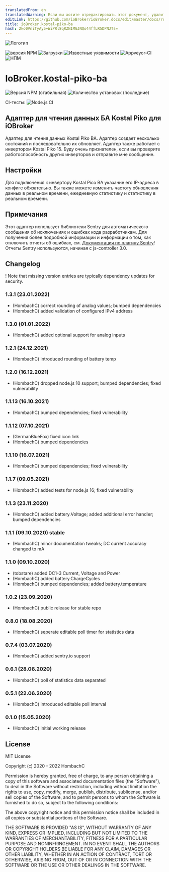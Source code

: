 ```yaml
---
translatedFrom: en
translatedWarning: Если вы хотите отредактировать этот документ, удалите поле «translationFrom», в противном случае этот документ будет снова автоматически переведен
editLink: https://github.com/ioBroker/ioBroker.docs/edit/master/docs/ru/adapterref/iobroker.kostal-piko-ba/README.md
title: ioBroker.kostal-piko-ba
hash: 2ko0VniTyAy5+WiPRl8qRZNIMGJNQo44ffLR5DPNJTs=
---
```

![Логотип](../../../en/adapterref/iobroker.kostal-piko-ba/admin/picoba.png)

![версия NPM](http://img.shields.io/npm/v/iobroker.kostal-piko-ba.svg)
![Загрузки](https://img.shields.io/npm/dm/iobroker.kostal-piko-ba.svg)
![Известные уязвимости](https://snyk.io/test/github/hombach/ioBroker.kostal-piko-ba/badge.svg)
![Appveyor-CI](https://ci.appveyor.com/api/projects/status/github/hombach/ioBroker.kostal-piko-ba?branch=master&svg=true)
![НПМ](https://nodei.co/npm/iobroker.kostal-piko-ba.png?downloads=true)

# IoBroker.kostal-piko-ba
![Версия NPM (стабильная)](http://ioBroker.live/badges/kostal-piko-ba-stable.svg) ![Количество установок (последние)](http://ioBroker.live/badges/kostal-piko-ba-installed.svg)

CI-тесты: ![Node.js CI](https://github.com/hombach/ioBroker.kostal-piko-ba/workflows/Node.js%20CI/badge.svg)

## Адаптер для чтения данных БА Kostal Piko для iOBroker
Адаптер для чтения данных Kostal Piko BA. Адаптер создает несколько состояний и последовательно их обновляет.
Адаптер также работает с инвертором Kostal Piko 15.
Буду очень признателен, если вы проверите работоспособность других инверторов и отправьте мне сообщение.

## Настройки
Для подключения к инвертору Kostal Pico BA указание его IP-адреса в конфиге обязательно.
Вы также можете изменить частоту обновления данных в реальном времени, ежедневную статистику и статистику в реальном времени.

## Примечания
Этот адаптер использует библиотеки Sentry для автоматического сообщения об исключениях и ошибках кода разработчикам. Для получения более подробной информации и информации о том, как отключить отчеты об ошибках, см. [Документация по плагину Sentry](https://github.com/ioBroker/plugin-sentry#plugin-sentry)! Отчеты Sentry используются, начиная с js-controller 3.0.

## Changelog

! Note that missing version entries are typically dependency updates for security.

### 1.3.1 (23.01.2022)
* (HombachC) correct rounding of analog values; bumped dependencies
* (HombachC) added validation of configured IPv4 address

### 1.3.0 (01.01.2022)
* (HombachC) added optional support for analog inputs

### 1.2.1 (24.12.2021)
* (HombachC) introduced rounding of battery temp

### 1.2.0 (16.12.2021)
* (HombachC) dropped node.js 10 support; bumped dependencies; fixed vulnerability

### 1.1.13 (16.10.2021)
* (HombachC) bumped dependencies; fixed vulnerability

### 1.1.12 (07.10.2021)
* (GermanBlueFox) fixed icon link
* (HombachC) bumped dependencies

### 1.1.10 (16.07.2021)
* (HombachC) bumped dependencies; fixed vulnerability

### 1.1.7 (09.05.2021)
* (HombachC) added tests for node.js 16; fixed vulnerability

### 1.1.3 (23.11.2020)
* (HombachC) added battery.Voltage; added additional error handler; bumped dependencies

### 1.1.1 (09.10.2020) stable
* (HombachC) minor documentation tweaks; DC current accuracy changed to mA

### 1.1.0 (09.10.2020)
* (tobstare) added DC1-3 Current, Voltage and Power
* (HombachC) added battery.ChargeCycles
* (HombachC) bumped dependencies; added battery.temperature

### 1.0.2 (23.09.2020)
* (HombachC) public release for stable repo
### 0.8.0 (18.08.2020)
* (HombachC) seperate editable poll timer for statistics data
### 0.7.4 (03.07.2020)
* (HombachC) added sentry.io support
### 0.6.1 (28.06.2020)
* (HombachC) poll of statistics data separated
### 0.5.1 (22.06.2020)
* (HombachC) introduced editable poll interval 
### 0.1.0 (15.05.2020)
* (HombachC) initial working release

## License
MIT License

Copyright (c) 2020 - 2022 HombachC

Permission is hereby granted, free of charge, to any person obtaining a copy
of this software and associated documentation files (the "Software"), to deal
in the Software without restriction, including without limitation the rights
to use, copy, modify, merge, publish, distribute, sublicense, and/or sell
copies of the Software, and to permit persons to whom the Software is
furnished to do so, subject to the following conditions:

The above copyright notice and this permission notice shall be included in all
copies or substantial portions of the Software.

THE SOFTWARE IS PROVIDED "AS IS", WITHOUT WARRANTY OF ANY KIND, EXPRESS OR
IMPLIED, INCLUDING BUT NOT LIMITED TO THE WARRANTIES OF MERCHANTABILITY,
FITNESS FOR A PARTICULAR PURPOSE AND NONINFRINGEMENT. IN NO EVENT SHALL THE
AUTHORS OR COPYRIGHT HOLDERS BE LIABLE FOR ANY CLAIM, DAMAGES OR OTHER
LIABILITY, WHETHER IN AN ACTION OF CONTRACT, TORT OR OTHERWISE, ARISING FROM,
OUT OF OR IN CONNECTION WITH THE SOFTWARE OR THE USE OR OTHER DEALINGS IN THE
SOFTWARE.